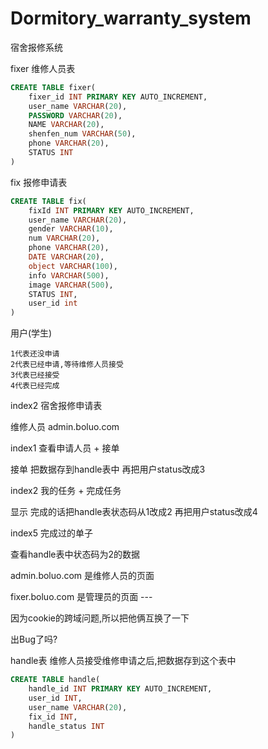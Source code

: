 # Dormitory_warranty_system
宿舍报修系统



fixer		维修人员表

~~~sql
CREATE TABLE fixer(
	fixer_id INT PRIMARY KEY AUTO_INCREMENT,
	user_name VARCHAR(20),
	PASSWORD VARCHAR(20),
	NAME VARCHAR(20),
	shenfen_num VARCHAR(50),
	phone VARCHAR(20),
	STATUS INT 
)
~~~



fix		   报修申请表

~~~sql
CREATE TABLE fix(
	fixId INT PRIMARY KEY AUTO_INCREMENT,
	user_name VARCHAR(20),
	gender VARCHAR(10),
	num VARCHAR(20),
	phone VARCHAR(20),
	DATE VARCHAR(20),
	object VARCHAR(100),
	info VARCHAR(500),
	image VARCHAR(500),
	STATUS INT,
    user_id int
)
~~~



用户(学生)

```
1代表还没申请    
2代表已经申请,等待维修人员接受   
3代表已经接受  
4代表已经完成
```

index2		宿舍报修申请表



维修人员		admin.boluo.com

index1		查看申请人员	+	接单

接单	把数据存到handle表中	再把用户status改成3

index2		我的任务	+	完成任务

显示	完成的话把handle表状态码从1改成2		再把用户status改成4

index5		完成过的单子

查看handle表中状态码为2的数据





admin.boluo.com		是维修人员的页面

fixer.boluo.com			是管理员的页面		---   

因为cookie的跨域问题,所以把他俩互换了一下



出Bug了吗?



handle表		维修人员接受维修申请之后,把数据存到这个表中

~~~sql
CREATE TABLE handle(
	handle_id INT PRIMARY KEY AUTO_INCREMENT,
	user_id INT,
	user_name VARCHAR(20),
	fix_id INT,
	handle_status INT
)

~~~































